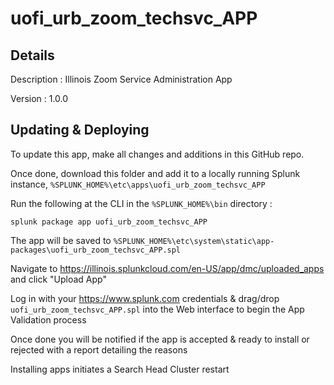 # uofi_urb_zoom_techsvc_APP
## Details
Description : Illinois Zoom Service Administration App

Version : 1.0.0

## Updating & Deploying
To update this app, make all changes and additions in this GitHub repo.

Once done, download this folder and add it to a locally running Splunk instance, `%SPLUNK_HOME%\etc\apps\uofi_urb_zoom_techsvc_APP`

Run the following at the CLI in the `%SPLUNK_HOME%\bin` directory :
```
splunk package app uofi_urb_zoom_techsvc_APP
```  
The app will be saved to `%SPLUNK_HOME%\etc\system\static\app-packages\uofi_urb_zoom_techsvc_APP.spl`

Navigate to https://illinois.splunkcloud.com/en-US/app/dmc/uploaded_apps and click "Upload App"
    
Log in with your https://www.splunk.com credentials & drag/drop `uofi_urb_zoom_techsvc_APP.spl` into the Web interface to begin the App Validation process

Once done you will be notified if the app is accepted & ready to install or rejected with a report detailing the reasons

Installing apps initiates a Search Head Cluster restart
